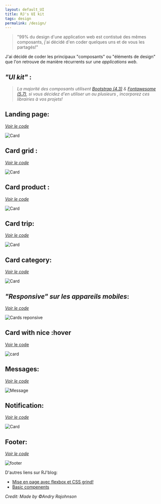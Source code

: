 ```yaml
---
layout: default_UI
title: RJ's UI kit
tags: design
permalink: /design/
---
```



>"99% du design d'une application web est contistué des mêmes composants, j'ai décidé d'en coder quelques uns et de vous les partagés!"

J'ai décidé de coder les principaux "composants" ou "éléments de design" que l'on retrouve de manière récurrents sur une *applications web*.

## *"UI kit"* :
> *La majorité des composants utilisent [Bootstrap (4.3)](https://getbootstrap.com/) & [Fontawesome (5.7)](https://fontawesome.com/), si vous décidez d'en utiliser un ou plusieurs , incorporez ces librairies à vos projets!*

## Landing page:

[*Voir le code*](https://codepen.io/andryjohn/pen/EzVoWQ)

![Card](/images/landing-page.png)


## Card grid :

[*Voir le code*](https://codepen.io/andryjohn/pen/XwmPWR)

![Card](/images/Cards-design.png)


## Card product :

[*Voir le code*](https://codepen.io/andryjohn/pen/XwmYqw)

![Card](/images/apple.png)


## Card trip:

[*Voir le code*](https://codepen.io/andryjohn/pen/XwmYqw)

![Card](/images/trip.png)



## Card category:

[*Voir le code*](https://codepen.io/andryjohn/pen/ZdQRmb)

![Card](/images/breakfast.png)



## *"Responsive" sur les appareils mobiles*:
[*Voir le code*](https://codepen.io/andryjohn/pen/agdRYm)

![Cards reponsive](/images/Responsive.png)

## Card with nice :hover

[Voir le code](https://codepen.io/andryjohn/pen/QREPVe)

![card](/images/hover.png)






## Messages:

[*Voir le code*](https://codepen.io/andryjohn/pen/RmrrLd)

![Message](/images/messsage.png)



## Notification:

[*Voir le code*](https://codepen.io/andryjohn/pen/PvPVRj)

![Card](/images/notification.png)



## Footer:


[*Voir le code*](https://codepen.io/andryjohn/pen/PvPVRj)

![footer](/images/Footer.png)


D'autres liens sur RJ'blog:
*  [Mise en page avec flexbox et CSS grind!](http://localhost:4000/developper/skills/2019/05/09/Top-site/)
*  [Basic compenents](http://localhost:4000/developper/skills/2019/05/07/UI-Compenent-layout/)

 <footer><cite title="Workshop">Credit: Made by ©Andry Rajohnson</cite></footer>

